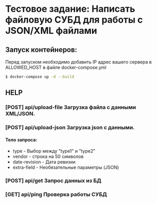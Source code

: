 # Тестовое задание: Написать файловую СУБД для работы с JSON/XML файлами

## Запуск контейнеров:

Перед запуском необходимо добавить IP адрес вашего сервера в ALLOWED_HOST в файле docker-compose.yml

```sh
$ docker-compose up -d --build
```

## HELP

### [POST] api/upload-file Загрузка файла с данными XML/JSON.

### [POST] api/upload-json Загрузка json с данными.

#### Тело запроса:

- type - Выбор между "type1" и "type2"
- vendor - строка на 50 символов
- date-revision  - Дата ревизии
- extra-field - Необязательные параметры (JSON)

### [POST] api/get Запрос данных из БД

### [GET] api/ping Проверка работы СУБД
